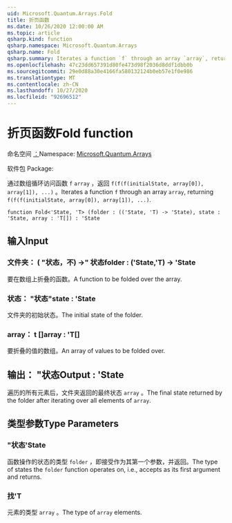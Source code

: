 ```yaml
---
uid: Microsoft.Quantum.Arrays.Fold
title: 折页函数
ms.date: 10/26/2020 12:00:00 AM
ms.topic: article
qsharp.kind: function
qsharp.namespace: Microsoft.Quantum.Arrays
qsharp.name: Fold
qsharp.summary: Iterates a function `f` through an array `array`, returning `f(f(f(initialState, array[0]), array[1]), ...)`.
ms.openlocfilehash: 47c23dd657391d80fe473d98f2036d8ddf1dbb0b
ms.sourcegitcommit: 29e0d88a30e4166fa580132124b0eb57e1f0e986
ms.translationtype: MT
ms.contentlocale: zh-CN
ms.lasthandoff: 10/27/2020
ms.locfileid: "92696512"
---
```

# <a name="fold-function"></a><span data-ttu-id="c3dcc-102">折页函数</span><span class="sxs-lookup"><span data-stu-id="c3dcc-102">Fold function</span></span>

<span data-ttu-id="c3dcc-103">命名空间 [：](xref:Microsoft.Quantum.Arrays)</span><span class="sxs-lookup"><span data-stu-id="c3dcc-103">Namespace: [Microsoft.Quantum.Arrays](xref:Microsoft.Quantum.Arrays)</span></span>

<span data-ttu-id="c3dcc-104">软件包 [](https://nuget.org/packages/)</span><span class="sxs-lookup"><span data-stu-id="c3dcc-104">Package: [](https://nuget.org/packages/)</span></span>


<span data-ttu-id="c3dcc-105">通过数组循环访问函数 `f` `array` ，返回 `f(f(f(initialState, array[0]), array[1]), ...)` 。</span><span class="sxs-lookup"><span data-stu-id="c3dcc-105">Iterates a function `f` through an array `array`, returning `f(f(f(initialState, array[0]), array[1]), ...)`.</span></span>

```qsharp
function Fold<'State, 'T> (folder : (('State, 'T) -> 'State), state : 'State, array : 'T[]) : 'State
```


## <a name="input"></a><span data-ttu-id="c3dcc-106">输入</span><span class="sxs-lookup"><span data-stu-id="c3dcc-106">Input</span></span>

### <a name="folder--statet---state"></a><span data-ttu-id="c3dcc-107">文件夹： ( "状态，不) ->" 状态</span><span class="sxs-lookup"><span data-stu-id="c3dcc-107">folder : ('State,'T) -> 'State</span></span>

<span data-ttu-id="c3dcc-108">要在数组上折叠的函数。</span><span class="sxs-lookup"><span data-stu-id="c3dcc-108">A function to be folded over the array.</span></span>


### <a name="state--state"></a><span data-ttu-id="c3dcc-109">状态： "状态"</span><span class="sxs-lookup"><span data-stu-id="c3dcc-109">state : 'State</span></span>

<span data-ttu-id="c3dcc-110">文件夹的初始状态。</span><span class="sxs-lookup"><span data-stu-id="c3dcc-110">The initial state of the folder.</span></span>


### <a name="array--t"></a><span data-ttu-id="c3dcc-111">array： t []</span><span class="sxs-lookup"><span data-stu-id="c3dcc-111">array : 'T[]</span></span>

<span data-ttu-id="c3dcc-112">要折叠的值的数组。</span><span class="sxs-lookup"><span data-stu-id="c3dcc-112">An array of values to be folded over.</span></span>



## <a name="output--state"></a><span data-ttu-id="c3dcc-113">输出： "状态</span><span class="sxs-lookup"><span data-stu-id="c3dcc-113">Output : 'State</span></span>

<span data-ttu-id="c3dcc-114">遍历的所有元素后，文件夹返回的最终状态 `array` 。</span><span class="sxs-lookup"><span data-stu-id="c3dcc-114">The final state returned by the folder after iterating over all elements of `array`.</span></span>

## <a name="type-parameters"></a><span data-ttu-id="c3dcc-115">类型参数</span><span class="sxs-lookup"><span data-stu-id="c3dcc-115">Type Parameters</span></span>

### <a name="state"></a><span data-ttu-id="c3dcc-116">"状态</span><span class="sxs-lookup"><span data-stu-id="c3dcc-116">'State</span></span>

<span data-ttu-id="c3dcc-117">函数操作的状态的类型 `folder` ，即接受作为其第一个参数，并返回。</span><span class="sxs-lookup"><span data-stu-id="c3dcc-117">The type of states the `folder` function operates on, i.e., accepts as its first argument and returns.</span></span>
### <a name="t"></a><span data-ttu-id="c3dcc-118">找</span><span class="sxs-lookup"><span data-stu-id="c3dcc-118">'T</span></span>

<span data-ttu-id="c3dcc-119">元素的类型 `array` 。</span><span class="sxs-lookup"><span data-stu-id="c3dcc-119">The type of `array` elements.</span></span>